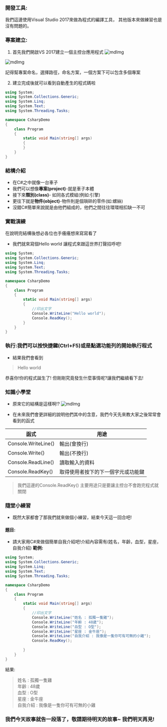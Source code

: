 ### 開發工具:
我們這邊使用Visual Studio 2017來做為程式的編譯工具，
其他版本來做練習也是沒有問題的。

### 專案建立:
1. 首先我們開啟VS 2017建立一個主控台應用程式
![mdImg](https://ithelp.ithome.com.tw/upload/images/20210903/20097001Kr0msktqBx.png)

![mdImg](https://ithelp.ithome.com.tw/upload/images/20210903/2009700106rLE7iJkk.png)

記得幫專案命名，選擇路徑，命名方案，一個方案下可以包含多個專案

2. 建立完成後就可以看到自動產生的程式碼啦
```csharp
using System;
using System.Collections.Generic;
using System.Linq;
using System.Text;
using System.Threading.Tasks;

namespace CsharpDemo
{
    class Program
    {
        static void Main(string[] args)
        {
        }
    }
}
```

### 結構介紹
* 在C#之中就像一台車子
* 我們可以想像**專案(project)**-就是車子本體
* 接下來**類別(class)**- 如同各式模組(例如:引擎)
* 更往下就是**物件(object)**-物件則是個瑣碎的零件(如:螺絲)
* 沒錯C#簡單來說就是由他們組成的，他們之間往往環環相扣缺一不可

### 實戰演練
在說明完結構後想必各位也手癢癢想來寫寫看了
* 我們就來寫個Hello world 讓程式來跟這世界打聲招呼吧!
```csharp
using System;
using System.Collections.Generic;
using System.Linq;
using System.Text;
using System.Threading.Tasks;

namespace CsharpDemo
{
    class Program
    {
        static void Main(string[] args)
        {
            //印出文字
            Console.WriteLine("Hello world");
            Console.ReadKey();
        }
    }
}
```
### 執行:我們可以按快捷鍵(Ctrl+F5)或是點選功能列的開始執行程式
* 結果我們會看到
>Hello world

恭喜你!你的程式誕生了!
但剛剛究竟發生什麼事情呢?讓我們繼續看下去!

### 知識小學堂
* 原來它的結構是這樣啊!?
![mdImg](https://ithelp.ithome.com.tw/upload/images/20210903/20097001rsm3GQhopw.png)

* 在未來我們會更詳細的說明他們其中的含意，我們今天先來教大家之後常常會看到的函式

|     函式            | 用途|
| - | - |
|Console.WriteLine() | 輸出(會換行)|
|Console.Write()     | 輸出(不換行)|
|Console.ReadLine()  | 讀取輸入的資料|
|Console.ReadKey()   | 取得使用者按下的下一個字元或功能鍵|


>我們這邊的Console.ReadKey() 主要用途只是要讓主控台不會跑完程式就關閉

### 隨堂小練習
*  既然大家都會了那我們就來做個小練習，結束今天這一回合吧!
#### 題目:
* 請大家用C#來做個簡單自我介紹吧!介紹內容需有(姓名，年齡，血型，星座，自我介紹)
**範例:**
```csharp
using System;
using System.Collections.Generic;
using System.Linq;
using System.Text;
using System.Threading.Tasks;

namespace CsharpDemo
{
    class Program
    {
        static void Main(string[] args)
        {
            //印出文字
            Console.WriteLine("姓名 : 孤獨一隻雞");
            Console.WriteLine("年齡 : 48歲");
            Console.WriteLine("血型 : O型");
            Console.WriteLine("星座 : 金牛座");
            Console.WriteLine("自我介紹 : 我像是一隻你可有可無的小雞");
            Console.ReadKey();
            
        }
    }
}
```

結果:
>姓名 : 孤獨一隻雞\
>年齡 : 48歲\
>血型 : O型\
>星座 : 金牛座\
>自我介紹 : 我像是一隻你可有可無的小雞

### 我們今天故事就告一段落了，敬請期待明天的故事~ 我們明天再見!